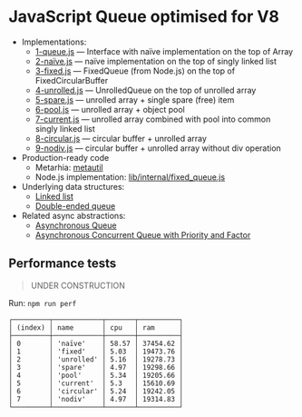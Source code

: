 # JavaScript Queue optimised for V8

- Implementations:
  - [1-queue.js](https://github.com/HowProgrammingWorks/Queue/blob/main/JavaScript/1-queue.js) — Interface with naïve implementation on the top of Array
  - [2-naïve.js](https://github.com/HowProgrammingWorks/Queue/blob/main/JavaScript/2-naïve.js) — naïve implementation on the top of singly linked list
  - [3-fixed.js](https://github.com/HowProgrammingWorks/Queue/blob/main/JavaScript/3-fixed.js) — FixedQueue (from Node.js) on the top of FixedCircularBuffer
  - [4-unrolled.js](https://github.com/HowProgrammingWorks/Queue/blob/main/JavaScript/4-unrolled.js) — UnrolledQueue on the top of unrolled array
  - [5-spare.js](https://github.com/HowProgrammingWorks/Queue/blob/main/JavaScript/5-spare.js) — unrolled array + single spare (free) item
  - [6-pool.js](https://github.com/HowProgrammingWorks/Queue/blob/main/JavaScript/6-pool.js) — unrolled array + object pool
  - [7-current.js](https://github.com/HowProgrammingWorks/Queue/blob/main/JavaScript/7-current.js) — unrolled array combined with pool into common singly linked list
  - [8-circular.js](https://github.com/HowProgrammingWorks/Queue/blob/main/JavaScript/8-circular.js) — circular buffer + unrolled array
  - [9-nodiv.js](https://github.com/HowProgrammingWorks/Queue/blob/main/JavaScript/9-nodiv.js) — circular buffer + unrolled array without div operation
- Production-ready code
  - Metarhia: [metautil](https://github.com/metarhia/metautil)
  - Node.js implementation: [lib/internal/fixed_queue.js](https://github.com/nodejs/node/blob/86bfdb552863f09d36cba7f1145134346eb2e640/lib/internal/fixed_queue.js)
- Underlying data structures:
  - [Linked list](https://github.com/HowProgrammingWorks/LinkedList)
  - [Double-ended queue](https://github.com/HowProgrammingWorks/Dequeue)
- Related async abstractions:
  - [Asynchronous Queue](https://github.com/HowProgrammingWorks/AsyncQueue)
  - [Asynchronous Concurrent Queue with Priority and Factor](https://github.com/HowProgrammingWorks/ConcurrentQueue)


## Performance tests

> UNDER CONSTRUCTION

Run: `npm run perf`

```
┌─────────┬────────────┬───────┬──────────┐
│ (index) │ name       │ cpu   │ ram      │
├─────────┼────────────┼───────┼──────────┤
│ 0       │ 'naïve'    │ 58.57 │ 37454.62 │
│ 1       │ 'fixed'    │ 5.03  │ 19473.76 │
│ 2       │ 'unrolled' │ 5.16  │ 19278.73 │
│ 3       │ 'spare'    │ 4.97  │ 19298.66 │
│ 4       │ 'pool'     │ 5.34  │ 19205.66 │
│ 5       │ 'current'  │ 5.3   │ 15610.69 │
│ 6       │ 'circular' │ 5.24  │ 19242.05 │
│ 7       │ 'nodiv'    │ 4.97  │ 19314.83 │
└─────────┴────────────┴───────┴──────────┘
```

